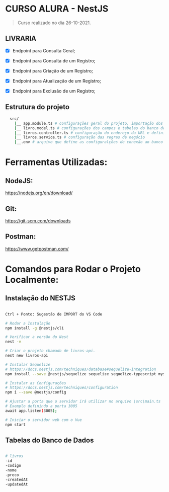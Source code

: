# CURSO ALURA - NestJS

> Curso realizado no dia 26-10-2021.


## LIVRARIA
- [x] Endpoint para Consulta Geral;
- [x] Endpoint para Consulta de um Registro;
- [x] Endpoint para Criação de um Registro;
- [x] Endpoint para Atualização de um Registro;
- [x] Endpoint para Exclusão de um Registro;


## Estrutura do projeto
``` bash
  src/
    |__ app.module.ts # configurações geral do projeto, importação dos controllers, providers e configuração do banco.
    |__ livro.model.ts # configurações dos campos e tabelas do banco de dados
    |__ livros.controller.ts # configuração do endereço da URL e definição das funções
    |__ livros.service.ts # configuração das regras de negócio
    |__.env # arquivo que define as configuralções de conexão ao banco de dados do projeto...
```


# Ferramentas Utilizadas:

## NodeJS:
https://nodejs.org/en/download/

## Git:
https://git-scm.com/downloads

## Postman:
https://www.getpostman.com/



# Comandos para Rodar o Projeto Localmente:

## Instalação do NESTJS
``` bash

Ctrl + Ponto: Sugestão de IMPORT do VS Code

# Rodar a Instalação
npm install -g @nestjs/cli

# Verificar a versão do Nest
nest -v

# Criar o projeto chamado de livros-api.
nest new livros-api

# Instalar Sequelize
# https://docs.nestjs.com/techniques/database#sequelize-integration
npm install --save @nestjs/sequelize sequelize sequelize-typescript mysql2

# Instalar as Configurações
# https://docs.nestjs.com/techniques/configuration
npm i --save @nestjs/config

# Ajustar a porta que o servidor irá utilizar no arquivo \src\main.ts
# Exemplo definindo a porta 3005
await app.listen(3005);

# Iniciar o servidor web com o Vue
npm start

```


## Tabelas do Banco de Dados
``` bash

# livros
-id
-codigo
-nome
-preco
-createdAt
-updatedAt

```